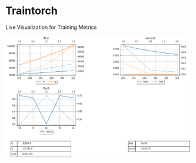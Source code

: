 # Traintorch
 Live Visualization for Training Metrics
 
 <p align='center'>
 <img src='./images/dash.png'></img>
 
 </p>
